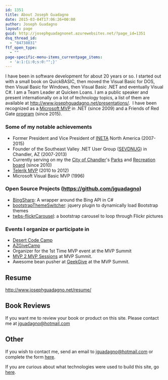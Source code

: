 ```yaml
---
id: 1351
title: About Joseph Guadagno
date: 2015-03-04T17:06:26+00:00
author: Joseph Guadagno
layout: page
guid: http://josephguadagnonet.azurewebsites.net/?page_id=1351
dsq_thread_id:
  - "84738031"
ftf_open_type:
  - ""
page-specific-menu-items_currentpage_items:
  - 'a:1:{i:0;s:0:"";}'
---
```

I have been in software development for about 20 years or so. I started out with a small book on QuickBASIC, then moved the Visual Basic for DOS, then Visual Basic for Windows, then Visual Basic .NET and eventually Visual C#. I am a Team Leader at Quicken Loans. I am a public speaker and present internationally on a lot of technology topics, a list of them are available at <a href="http://www.josephguadagno.net/presentations/">http://www.josephguadagno.net/presentations/</a>.  I have been recognized as a <a href="http://jjg.me/MVPLink">Microsoft MVP</a> in .NET (since 2009) and a Friends of Red Gate <a href="http://www.red-gate.com/community/friends-of-rg">program</a> (since 2015).
<h3>Some of my notable achievements</h3>
<ul>
	<li>Former President and Vice President of <a href="http://ineta.org/">INETA</a> North America (2007-2015)</li>
	<li>Founder of the Southeast Valley .NET User Group (<a href="http://sevdnug.org/home.aspx">SEVDNUG</a>) in Chandler, AZ (2007-2013)</li>
	<li>Currently serving on my the <a href="http://www.chandleraz.gov/">City of Chandler</a>'s <a href="http://www.chandleraz.gov/default.aspx?pageid=287">Parks</a> and <a href="http://www.chandleraz.gov/default.aspx?pageid=732">Recreation</a> <a href="http://www.chandleraz.gov/default.aspx?pageid=268">board</a> (since 2010)</li>
	<li><a href="http://www.telerik.com/community/client-profile.aspx?cId=187651">Telerik MVP</a> (2010 to 2012)</li>
	<li>Microsoft Visual Basic MVP (1996)</li>
</ul>
<h3>Open Source Projects (<a href="https://github.com/jguadagno">https://github.com/jguadagno</a>)</h3>
<ul>
	<li><a href="http://bingsharp.codeplex.com/">BingSharp</a>: A wrapper around the Bing API in C#</li>
	<li><a href="https://github.com/jguadagno/bootstrapThemeSwitcher">bootstrapThemeSwitcher</a>: jquery plugin to dynamically load Bootstrap themes</li>
	<li><a href="https://github.com/jguadagno/twbs-flickrCarousel">twbs-flickrCarousel</a>: a bootstrap carousel to loop through Flickr pictures</li>
</ul>
<h3>Events I organize or participate in</h3>
<ul>
	<li><a href="http://desertcodecamp.com/">Desert Code Camp</a></li>
	<li><a href="http://azgivecamp.org/">AZGiveCamp</a></li>
	<li>Organizer for the 1st Time MVP event at the MVP Summit</li>
	<li><a href="http://www.josephguadagno.net/page/MVP-Summit-2011-C-MVP-2-MVP-Sessions.aspx">MVP 2 MVP Sessions</a> at MVP Summit.</li>
	<li>Awesome bean pusher at <a href="http://geekgive.org/project/mvpsummit2012.aspx">GeekGive</a> at the MVP Summit.</li>
</ul>
<h2>Resume</h2>
<a href="http://www.josephguadagno.net/Resume/">http://www.josephguadagno.net/resume/</a>
<h2>Book Reviews</h2>
If you want me to review your book or product on this site. Please contact me at <a title="Send me an email" href="mailto:jguadagno@hotmail.com?Subject=%27Product%20Review%20Request%27">jguadagno@hotmail.com</a>
<h2>Other</h2>
If you wish to contact me, send an email to <a href="mailto:jguadagno@hotmail.com">jguadagno@hotmail.com</a> or complete the form <a href="http://1222-7915.el-alt.com/contact/">here</a>.

If you are curious about what technologies were used to build this site, go <a href="http://www.josephguadagno.net/SiteTechnologies/">here</a>.